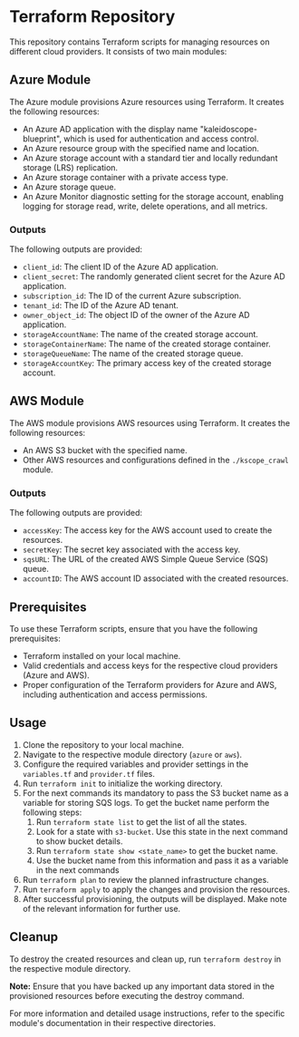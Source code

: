 # Terraform Repository

This repository contains Terraform scripts for managing resources on different cloud providers. It consists of two main modules:

## Azure Module

The Azure module provisions Azure resources using Terraform. It creates the following resources:

- An Azure AD application with the display name "kaleidoscope-blueprint", which is used for authentication and access control.
- An Azure resource group with the specified name and location.
- An Azure storage account with a standard tier and locally redundant storage (LRS) replication.
- An Azure storage container with a private access type.
- An Azure storage queue.
- An Azure Monitor diagnostic setting for the storage account, enabling logging for storage read, write, delete operations, and all metrics.

### Outputs

The following outputs are provided:

- `client_id`: The client ID of the Azure AD application.
- `client_secret`: The randomly generated client secret for the Azure AD application.
- `subscription_id`: The ID of the current Azure subscription.
- `tenant_id`: The ID of the Azure AD tenant.
- `owner_object_id`: The object ID of the owner of the Azure AD application.
- `storageAccountName`: The name of the created storage account.
- `storageContainerName`: The name of the created storage container.
- `storageQueueName`: The name of the created storage queue.
- `storageAccountKey`: The primary access key of the created storage account.

## AWS Module

The AWS module provisions AWS resources using Terraform. It creates the following resources:

- An AWS S3 bucket with the specified name.
- Other AWS resources and configurations defined in the `./kscope_crawl` module.

### Outputs

The following outputs are provided:

- `accessKey`: The access key for the AWS account used to create the resources.
- `secretKey`: The secret key associated with the access key.
- `sqsURL`: The URL of the created AWS Simple Queue Service (SQS) queue.
- `accountID`: The AWS account ID associated with the created resources.

## Prerequisites

To use these Terraform scripts, ensure that you have the following prerequisites:

- Terraform installed on your local machine.
- Valid credentials and access keys for the respective cloud providers (Azure and AWS).
- Proper configuration of the Terraform providers for Azure and AWS, including authentication and access permissions.

## Usage

1. Clone the repository to your local machine.
2. Navigate to the respective module directory (`azure` or `aws`).
3. Configure the required variables and provider settings in the `variables.tf` and `provider.tf` files.
4. Run `terraform init` to initialize the working directory.
5. For the next commands its mandatory to pass the S3 bucket name as a variable for storing SQS logs. To get the bucket name perform the following steps:
    1. Run `terraform state list` to get the list of all the states.
    2. Look for a state with `s3-bucket`. Use this state in the next command to show bucket details.
    3. Run `terraform state show <state_name>` to get the bucket name.
    4. Use the bucket name from this information and pass it as a variable in the next commands
6. Run `terraform plan` to review the planned infrastructure changes.
7. Run `terraform apply` to apply the changes and provision the resources.
8. After successful provisioning, the outputs will be displayed. Make note of the relevant information for further use.

## Cleanup

To destroy the created resources and clean up, run `terraform destroy` in the respective module directory.

**Note:** Ensure that you have backed up any important data stored in the provisioned resources before executing the destroy command.

For more information and detailed usage instructions, refer to the specific module's documentation in their respective directories.

